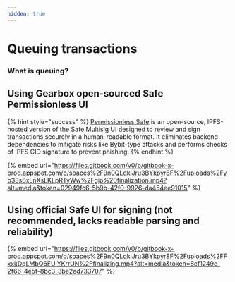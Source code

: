 ```yaml
---
hidden: true
---
```


# Queuing transactions

### What is queuing?

## Using Gearbox open-sourced Safe Permissionless UI

{% hint style="success" %}
[Permissionless Safe](https://docs.gearbox.fi/gearbox-permissionless-doc/competitive-advantages/essential-tooling-for-curators#permissionless-safe) is an open-source, IPFS-hosted version of the Safe Multisig UI designed to review and sign transactions securely in a human-readable format. It eliminates backend dependencies to mitigate risks like Bybit-type attacks and performs checks of IPFS CID signature to prevent phishing.
{% endhint %}

{% embed url="https://files.gitbook.com/v0/b/gitbook-x-prod.appspot.com/o/spaces%2F9n0QLqkiJru3BYkpyr8F%2Fuploads%2Fyb33s6xLnXsLKLpRTyWw%2Fgip%20finalization.mp4?alt=media&token=02949fc6-5b9b-42f0-9926-da454ee91015" %}

## Using official Safe UI for signing (not recommended, lacks readable parsing and reliability)

{% embed url="https://files.gitbook.com/v0/b/gitbook-x-prod.appspot.com/o/spaces%2F9n0QLqkiJru3BYkpyr8F%2Fuploads%2FFxxkDqLMbQ6FUlYKrrUN%2Ffinalizing.mp4?alt=media&token=8cf1249e-2f66-4e5f-8bc3-3be2ed733707" %}

